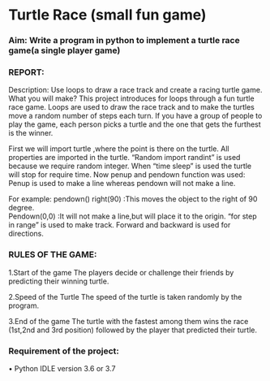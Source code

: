 # Turtle Race (small fun game)

### Aim: Write a program in python to implement a turtle race game(a single player game)

### REPORT:
Description: Use loops to draw a race track and create a racing turtle game.
What you will make?
This project introduces for loops through a fun turtle race game. Loops are used to draw 
the race track and to make the turtles move a random number of steps each turn. If you 
have a group of people to play the game, each person picks a turtle and the one that gets 
the furthest is the winner.

First we will import turtle ,where the point is there on the turtle. All properties are 
imported in the turtle. “Random import randint” is used because we require random integer. 
When “time sleep” is used the turtle will stop for require time.
Now penup and pendown function was used:
Penup is used to make a line whereas pendown will not make a line.

For example:
pendown()
right(90)      :This moves the object to the right of 90 degree.   
Pendown(0,0)   :It will not make a line,but will place it to the origin.
“for step in range” is used to make track.
Forward and backward is used for directions.




 
 ### RULES OF THE GAME: 
 
1.Start of the game
The players decide or challenge their friends by predicting their winning turtle.

2.Speed of the Turtle
The speed of the turtle is taken randomly by the program.

3.End of the game
The turtle with the fastest among them wins the race (1st,2nd and 3rd position) followed by the player that predicted their turtle.




### Requirement of the project:

•	Python IDLE version 3.6 or 3.7




